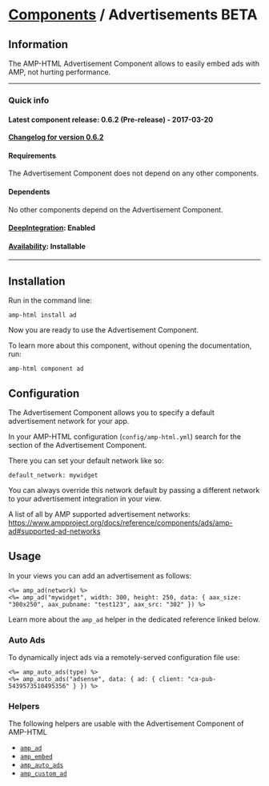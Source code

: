 
# [Components](https://github.com/slooob/amp-html/tree/master/lib/amp-html/components/docs) / Advertisements BETA


## Information

The AMP-HTML Advertisement Component allows to easily embed ads with AMP, not hurting performance.

---

### Quick info

#### Latest component release: 0.6.2 (Pre-release) - 2017-03-20

[**Changelog for version 0.6.2**](https://github.com/slooob/amp-html/blob/master/CHANGELOG.md#062-pre-release---2017-03-20)

#### Requirements

The Advertisement Component does not depend on any other components.

#### Dependents

No other components depend on the Advertisement Component.

#### [DeepIntegration](https://github.com/slooob/amp-html/tree/master/lib/amp-html/components/docs#deepintegration-components): Enabled

#### [Availability](https://github.com/slooob/amp-html/tree/master/lib/amp-html/components/docs#availability-of-components): Installable

---

## Installation

Run in the command line:

    amp-html install ad

Now you are ready to use the Advertisement Component.

To learn more about this component, without opening the documentation, run:

    amp-html component ad


## Configuration

The Advertisement Component allows you to specify a default advertisement network for your app.

In your AMP-HTML configuration (`config/amp-html.yml`) search for the section of the Advertisement Component.

There you can set your default network like so:

    default_network: mywidget

You can always override this network default by passing a different network to your advertisement integration in your view.

A list of all by AMP supported advertisement networks: https://www.ampproject.org/docs/reference/components/ads/amp-ad#supported-ad-networks


## Usage

In your views you can add an advertisement as follows:

    <%= amp_ad(network) %>
    <%= amp_ad("mywidget", width: 300, height: 250, data: { aax_size: "300x250", aax_pubname: "test123", aax_src: "302" }) %>

Learn more about the `amp_ad` helper in the dedicated reference linked below.

### Auto Ads

To dynamically inject ads via a remotely-served configuration file use:

    <%= amp_auto_ads(type) %>
    <%= amp_auto_ads("adsense", data: { ad: { client: "ca-pub-5439573510495356" } }) %>


### Helpers

The following helpers are usable with the Advertisement Component of AMP-HTML

* [`amp_ad`](https://github.com/slooob/amp-html/blob/master/lib/amp-html/helpers/docs/amp_ad.md)
* [`amp_embed`](https://github.com/slooob/amp-html/blob/master/lib/amp-html/helpers/docs/amp_embed.md)
* [`amp_auto_ads`](https://github.com/slooob/amp-html/blob/master/lib/amp-html/helpers/docs/amp_auto_ads.md)
* [`amp_custom_ad`](https://github.com/slooob/amp-html/blob/master/lib/amp-html/helpers/docs/amp_custom_ad.md)
